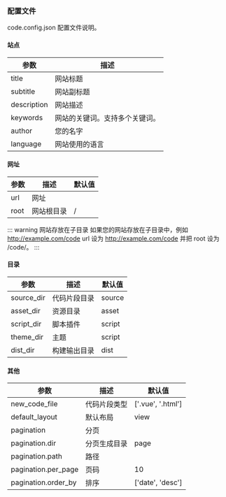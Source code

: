### 配置文件
code.config.json 配置文件说明。

#### 站点
| 参数 | 描述 |
| ----------- | ----------- |
| title | 网站标题 |
| subtitle | 网站副标题 |
| description | 网站描述 |
| keywords | 网站的关键词。支持多个关键词。 |
| author | 您的名字 |
| language | 网站使用的语言 |

#### 网址
| 参数 | 描述 | 默认值 |
| ----------- | ----------- | ----------- |
| url | 网址 |  | 
| root | 网站根目录 | / |


::: warning 网站存放在子目录
如果您的网站存放在子目录中，例如 http://example.com/code url 设为 http://example.com/code 并把 root 设为 /code/。
:::

#### 目录
| 参数 | 描述 | 默认值 |
| ----------- | ----------- | ----------- |
| source_dir | 代码片段目录 | source |
| asset_dir | 资源目录 | asset |
| script_dir | 脚本插件 | script |
| theme_dir | 主题 | script |
| dist_dir | 构建输出目录 | dist |

#### 其他
| 参数 | 描述 | 默认值 |
| ----------- | ----------- | ----------- |
| new_code_file | 代码片段类型 | ['.vue', '.html'] |
| default_layout | 默认布局 | view |
| pagination | 分页 |  |
| pagination.dir | 分页生成目录 | page |
| pagination.path | 路径 |  |
| pagination.per_page | 页码 | 10 |
| pagination.order_by | 排序 | ['date', 'desc'] |

